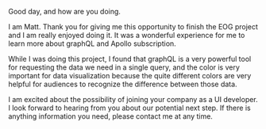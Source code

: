 Good day, and how are you doing. 

I am Matt. Thank you for giving me this opportunity to finish the EOG project and I am really enjoyed doing it. It was a wonderful experience for me to learn more about graphQL and Apollo subscription. 

While I was doing this project, I found that graphQL is a very powerful tool for requesting the data we need in a single query, and the color is very important for data visualization because the quite different colors are very helpful for audiences to recognize the difference between those data.

I am excited about the possibility of joining your company as a UI developer. I look forward to hearing from you about our potential next step. If there is anything information you need, please contact me at any time.

